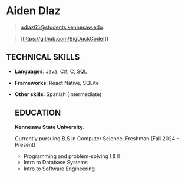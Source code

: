 # **Aiden DIaz**

>[adiaz65@students.kennesaw.edu]().


>[https://github.com/BigDuckCode]()

## TECHNICAL SKILLS 
- **Languages**: Java, C#, C, SQL
- **Frameworks**: React Native, SQLite
- **Other skills**: Spanish (Intermediate)


  ## EDUCATION
  **Kennesaw State University**.


  Currently pursuing B.S in Computer Science, Freshman (Fall 2024 - Present)

   - Programming and problem-solving l & ll
   - Intro to Database Systems
   - Intro to Software Engineering
